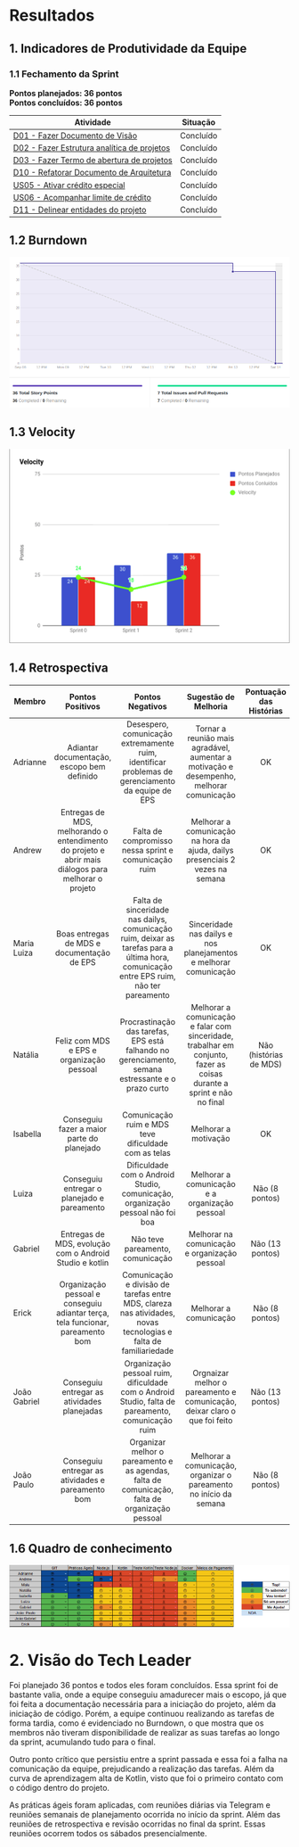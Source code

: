 # Resultados 

## 1. Indicadores de Produtividade da Equipe

### 1.1 Fechamento da Sprint 

**Pontos planejados: 36 pontos**
<br>
**Pontos concluídos: 36 pontos**
<br>

| Atividade | Situação |
| --------  | :----:   |
| [D01 - Fazer Documento de Visão](https://github.com/fga-eps-mds/2019.2-Grupo2/issues/10) | Concluído | 
| [D02 - Fazer Estrutura analítica de projetos](https://github.com/fga-eps-mds/2019.2-Grupo2/issues/8) | Concluído | 
| [D03 - Fazer Termo de abertura de projetos](https://github.com/fga-eps-mds/2019.2-Grupo2/issues/7) | Concluído  |
| [D10 - Refatorar Documento de Arquitetura](https://github.com/fga-eps-mds/2019.2-Grupo2/issues/28) | Concluído |
| [US05 - Ativar crédito especial](https://github.com/fga-eps-mds/2019.2-Grupo2/issues/23) | Concluído |
| [US06 - Acompanhar limite de crédito](https://github.com/fga-eps-mds/2019.2-Grupo2/issues/24) | Concluído |
| [D11 - Delinear entidades do projeto](https://github.com/fga-eps-mds/2019.2-Grupo2/issues/29) | Concluído |


## 1.2 Burndown
![](../../images/metrics_agile/burndown_sprint2.png)

## 1.3 Velocity   
![](../../images/metrics_agile/velocity_sprint2.png)

## 1.4 Retrospectiva 
| Membro | Pontos Positivos | Pontos Negativos | Sugestão de Melhoria | Pontuação das Histórias |
| --------  | :----:   | :----:   | :----:   | :----:   |
| Adrianne | Adiantar documentação, escopo bem definido | Desespero, comunicação extremamente ruim, identificar problemas de gerenciamento da equipe de EPS | Tornar a reunião mais agradável, aumentar a motivação e desempenho, melhorar comunicação | OK |
| Andrew | Entregas de MDS, melhorando o entendimento do projeto e abrir mais diálogos para melhorar o projeto | Falta de compromisso nessa sprint e comunicação ruim | Melhorar a comunicação na hora da ajuda, dailys presenciais 2 vezes na semana | OK |
| Maria Luiza | Boas entregas de MDS e documentação de EPS | Falta de sinceridade nas dailys, comunicação ruim, deixar as tarefas para a última hora, comunicação entre EPS ruim, não ter pareamento | Sinceridade nas dailys e nos planejamentos e melhorar comunicação | OK |
| Natália | Feliz com MDS e EPS e organização pessoal | Procrastinação das tarefas, EPS está falhando no gerenciamento, semana estressante e o prazo curto | Melhorar a comunicação e falar com sinceridade, trabalhar em conjunto, fazer as coisas durante a sprint e não no final | Não (histórias de MDS) |
| Isabella | Conseguiu fazer a maior parte do planejado | Comunicação ruim e MDS teve dificuldade com as telas | Melhorar a motivação | OK |
| Luiza | Conseguiu entregar o planejado e pareamento | Dificuldade com o Android Studio, comunicação, organização pessoal não foi boa | Melhorar a comunicação e a organização pessoal | Não (8 pontos) |
| Gabriel | Entregas de MDS, evolução com o Android Studio e kotlin | Não teve pareamento, comunicação | Melhorar na comunicação e organização pessoal | Não (13 pontos) |
| Erick | Organização pessoal e conseguiu adiantar terça, tela funcionar, pareamento bom  | Comunicação e divisão de tarefas entre MDS, clareza nas atividades, novas tecnologias e falta de familiariedade | Melhorar a comunicação | Não (8 pontos) |
| João Gabriel | Conseguiu entregar as atividades planejadas | Organização pessoal ruim, dificuldade com o Android Studio, falta de pareamento, comunicação ruim | Orgnaizar melhor o pareamento e comunicação, deixar claro o que foi feito | Não (13 pontos) |
| João Paulo | Conseguiu entregar as atividades e pareamento bom | Organizar melhor o pareamento e as agendas, falta de comunicação, falta de organização pessoal | Melhorar a comunicação, organizar o pareamento no início da semana | Não (8 pontos) |



## 1.6 Quadro de conhecimento
![](../../images/metrics_agile/quadro_conhecimento_sprint2.png)


# 2. Visão do Tech Leader
Foi planejado 36 pontos e todos eles foram concluídos. Essa sprint foi de bastante valia, onde a equipe conseguiu amadurecer mais o escopo, já que foi feita a documentação necessária para a iniciação do projeto, além da iniciação de código. Porém, a equipe continuou realizando as tarefas de forma tardia, como é evidenciado no Burndown, o que mostra que os membros não tiveram disponibilidade de realizar as suas tarefas ao longo da sprint, acumulando tudo para o final. 

Outro ponto crítico que persistiu entre a sprint passada e essa foi a falha na comunicação da equipe, prejudicando a realização das tarefas. Além da curva de aprendizagem alta de Kotlin, visto que foi o primeiro contato com o código dentro do projeto.

As práticas ágeis foram aplicadas, com reuniões diárias via Telegram e reuniões semanais de planejamento ocorrida no início da sprint. Além das reuniões de retrospectiva e revisão ocorridas no final da sprint. Essas reuniões ocorrem todos os sábados presencialmente. 